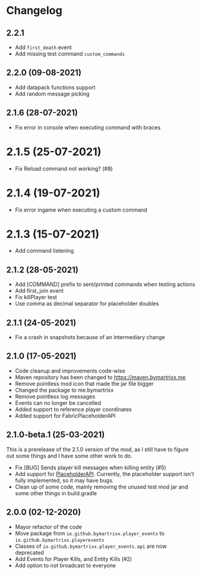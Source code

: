 # Changelog
## 2.2.1
* Add `first_death` event
* Add missing test command `custom_commands`

## 2.2.0 (09-08-2021)
* Add datapack functions support
* Add random message picking

## 2.1.6 (28-07-2021)
* Fix error in console when executing command with braces

# 2.1.5 (25-07-2021)
* Fix Reload command not working? (#8)

# 2.1.4 (19-07-2021)
* Fix error ingame when executing a custom command

# 2.1.3 (15-07-2021)
* Add command listening

## 2.1.2 (28-05-2021)
* Add [COMMAND] prefix to sent/printed commands when testing actions
* Add first_join event
* Fix killPlayer test
* Use comma as decimal separator for placeholder doubles

## 2.1.1 (24-05-2021)
* Fix a crash in snapshots because of an intermediary change

## 2.1.0 (17-05-2021)
* Code cleanup and improvements code-wise
* Maven repository has been changed to https://maven.bymartrixx.me
* Remove pointless mod icon that made the jar file bigger
* Changed the package to me.bymartrixx
* Remove pointless log messages
* Events can no longer be cancelled
* Added support to reference player coordinates
* Added support for FabricPlaceholderAPI

## 2.1.0-beta.1 (25-03-2021)
This is a prerelease of the 2.1.0 version of the mod, as I still have to figure out some things and I have some other work to do.

* Fix [BUG] Sends player kill messages when killing entity (#5)
* Add support for [PlaceholderAPI](https://github.com/Patbox/FabricPlaceholderAPI). Currently, the placeholder support isn't fully implemented, so it may have bugs.
* Clean up of some code, mainly removing the unused test mod jar and some other things in build.gradle

## 2.0.0 (02-12-2020)
* Mayor refactor of the code
* Move package from `io.github.bymartrixx.player_events` to `io.github.bymartrixx.playerevents`
* Classes of `io.github.bymartrixx.player_events.api` are now deprecated
* Add Events for Player Kills, and Entity Kills (#2)
* Add option to not broadcast to everyone
